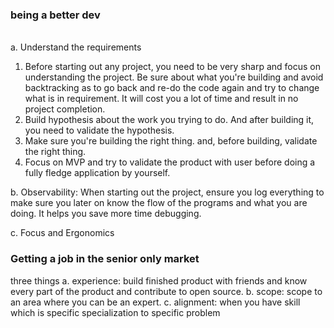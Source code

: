 ### being a better dev
\
a. Understand the requirements
1. Before starting out any project, you need to be very sharp and focus on understanding the project. Be sure about what you're building and avoid backtracking as to go back and re-do the code again and try to change what is in requirement. It will cost you a lot of time and result in no project completion. 
2. Build hypothesis about the work you trying to do. And after building it, you need to validate the hypothesis. 
3. Make sure you're building the right thing.  and, before building, validate the right thing. 
4. Focus on MVP and try to validate the product with user before doing a fully fledge application by yourself. 

b. Observability: When starting out the project, ensure you log everything to make sure you later on know the flow of the programs and what you are doing. It helps you save more time debugging. 

c. Focus and Ergonomics

### Getting a job in the senior only market
three things 
a. experience: build finished product with friends and know every part of the product and contribute to open source. 
b. scope: scope to an area where you can be an expert.
c. alignment: when you have skill which is specific specialization to specific problem